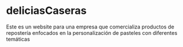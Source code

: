 # deliciasCaseras
Este es un website para una empresa que comercializa productos de repostería enfocados en la personalización de pasteles con diferentes temáticas
